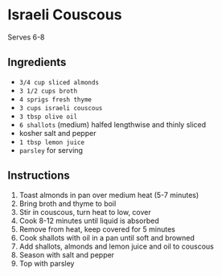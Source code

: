 # Israeli Couscous

Serves 6-8

## Ingredients
- `3/4 cup sliced almonds`
- `3 1/2 cups broth`
- `4 sprigs fresh thyme`
- `3 cups israeli couscous`
- `3 tbsp olive oil`
- `6 shallots` (medium) halfed lengthwise and thinly sliced
- kosher salt and pepper
- `1 tbsp lemon juice`
- `parsley` for serving

## Instructions

1. Toast almonds in pan over medium heat (5-7 minutes)
1. Bring broth and thyme to boil
1. Stir in couscous, turn heat to low, cover
1. Cook 8-12 minutes until liquid is absorbed
1. Remove from heat, keep covered for 5 minutes
1. Cook shallots with oil in a pan until soft and browned
1. Add shallots, almonds and lemon juice and oil to couscous
1. Season with salt and pepper
1. Top with parsley